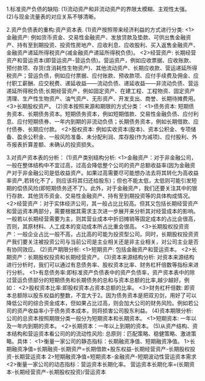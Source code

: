 1.标准资产负债的缺陷:
  (1)流动资产和非流动资产的界限太模糊、主观性太强。
  (2)与现金流量表的对应关系不够清晰。

2.资产负债表的重构:资产资本表.
  (1)资产按照带来经济利益的方式进行分类:
    <1>金融资产: 例如货币资金、交易性金融资产、发放贷款及垫款、可供出售金融资产、持有至到期投资、投资性房地产、应收利息、应收股利、买入返售金融资产、金融资产递延所得税资产(减金融资产递延所得税负债)。
    <2>经营资产: 长期经营资产和营运资本(即营运资产-营运负债)。营运资产，例如应收票据、应收账款、预付款项、存货(含消耗性生物资产)、其他流动资产、长期应收款、营运递延所得税资产；营运负债，例如应付票据、应付账款、预收款项、应付手续费及佣金、应付职工薪酬、应交税费、递延收益——流动负债、递延收益——非流动负债、营运递延所得税负债;长期经营资产，例如固定资产、在建工程、工程物资、固定资产清理、生产性生物资产、油气资产、无形资产、开发支出、商誉、长期待摊费用。
    <3>长期股权资产。
  (2)资本按照来源和期限的方式分类：
    <1>债务资本: 短期债务资本、长期债务资本。短期债务资本，例如短期借款、交易性金融负债、应付利息、应付短期债券、一年内到期的非流动负债；长期债务资本，例如长期借款、应付债券、长期应付款。
    <2>股权资本: 例如实收资本(股本)、资本公积金、专项储备、盈余公积金、一般风险准备、未分配利润、库存股(作为减项)、应付股利、外币报表折算差额、未确认的投资损失。
    
3.对资产资本表的分析：
  (1)资产类别结构分析:
    <1>金融资产：对于非金融公司，一般在整体结构中不宜过高，过高会降低整个公司的资产总额收益率(因为金融资产对于非金融公司是低收益资产。如果过高需要尽可能想办法去将其转化为高收益率资产,若转化不了，则应该将其归还给股东)；但也不能太低，太低则可能引发短期的偿债风险(即短期债务还不了)。此外，对于金融资产，我们还要关注其中的银行存款、其他货币资金、交易性金融资产、持有至到期投资等的具体构成情况。
    <2>经营资产：对于实体经济公司，其一般占比比较高。但其又包括长期经营资产和营运资本两部分，需要根据其需求主次进一步展开来分析其对经营成本的影响。一般若以长期经营需要为主，则其营业成本中折旧摊销等固定成本的占比会很高，否则，其原材料、人工成本的变动成本所占比重会很高。
    <3>长期股权投资资产：一般企业占比一般不高，占比高的可能为投资型公司。同时，长期股权投资资产我们要关注被投资公司与当前公司是主业相关还是非主业相关，对公司主业是否有协同效应。
  (2)资产期限分析:
    <1>短期资产: 包括金融资产和营运资本。
    <2>长期资产：长期股权投资和长期经营资产。
  (3)资本来源结构分析:
    对资本来源结构进行分析时，我们可以通过有息债务率、股权资本比率、财务杠杆倍数等指标来进行分析。
    <1>有息债务率:即标准资产负债表中的资产负债率，资产资本表中的除过营运负债部分的短期债务和长期债务的总和与资本总额的比率,越少越好。例如：
    <2>股权资本比率:即股权资本占资本总额的比率。
    <3>财务杠杆倍数: 即资本总额除以股东权益的整数，不宜大于2。因为债务资本是把双刃剑，用好了可以降低公司的综合资金成本，但如果占比过高，则会加大公司的财务风险。例如若公司的资产收益率小于债务资本成本，则将损害公司股东利益。
  (4)资本期限分析:
    公司的总资本按照期限分类一般分为短期资本和长期资本。
    <1>短期资本: 一年以及一年内到期的资本。
    <2>长期资本：一年以上到期的资本。
  (5)从资产结构、资本结构和营运资本看公司的的流动性风险:
    总原则：匹配策略、稳健策略、激进策略。具体：
    <1>衡量一家公司的静态指标：长期融资净值、短期融资净值。
      1>长期融资净值=长期融资-长期资产=长期借款+股东权益-长期经营资产-长期股权投资-长期营运资本
      2>短期融资净值=短期资本-金融资产-短期波动性营运资本需求
    <2>衡量一家公司的动态指标：营运资本长期化率。
       营运资本长期化率=(长期资本-长期经营资产-长期股权投资)/营运资本    
